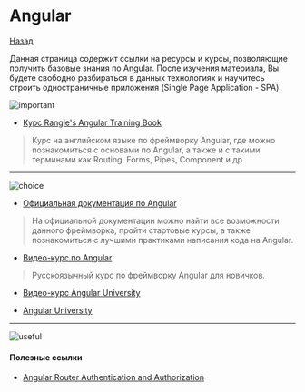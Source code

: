 # Angular

<a href="https://github.com/js-machine/dashboard/blob/master/knowledge-map/advanced/framework.md">Назад</a>

Данная страница содержит ссылки на ресурсы и курсы, позволяющие получить базовые знания по Angular. После изучения материала, Вы будете свободно разбираться в данных технологиях и научитесь строить одностраничные приложения (Single Page Application - SPA).

![important]

* [Курс Rangle's Angular Training Book](https://angular-2-training-book.rangle.io/)

> Курс на английском языке по фреймворку Angular, где можно познакомиться с основами по Angular, а также и с такими терминами как Routing, Forms, Pipes, Component и др..

---
![choice]

* [Официальная документация по Angular](https://angular.io/tutorial)

> На официальной документации можно найти все возможности данного фреймворка, пройти стартовые курсы, а также познакомиться с лучшими практиками написания кода на Angular.

* [Видео-курс по Angular](https://www.youtube.com/watch?v=Gl4IT4JpP4o&list=PLDyvV36pndZF-vwsVB48ivZyNJ4ETBKNY)

> Русскоязычный курс по фреймворку Angular для новичков.
 
 * [Видео-курс Angular University](https://www.youtube.com/channel/UC3cEGKhg3OERn-ihVsJcb7A)
 
 * [Angular University](https://angular-university.io/)
 
 ---
![useful]

#### Полезные ссылки

* [Angular Router Authentication and Authorization](https://www.youtube.com/watch?v=yjxOYsRkozQ)

[important]: https://github.com/js-machine/dashboard/blob/master/knowledge-map/images/important.png
[choice]: https://github.com/js-machine/dashboard/blob/master/knowledge-map/images/choice.png
[useful]: https://github.com/js-machine/dashboard/blob/master/knowledge-map/images/useful.png
